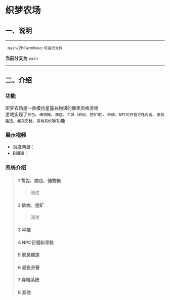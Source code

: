 # 织梦农场
## 一、说明
___

     main/ZMFarmMono:可运行文件


**当前分支为** `main`
___
 ## 二、介绍
### 功能
织梦农场是一款模仿星露谷物语的像素风格游戏
<br>游戏实现了`背包`、`储物箱`、`商店`、`工具（砍树、挖矿等）`、`种植`、`NPC的日程寻路对话`、`家具建造`、`昼夜交替`、`存档系统`等功能
### 展示视频
  * 百度网盘：
  * BiliBli：
### 系统介绍
> #### 1 背包、商店、储物箱
>> 测试
> #### 2 砍树、挖矿
>> 测试
> #### 3 种植
> #### 4 NPC日程和寻路
> #### 5 家具建造
> #### 6 昼夜交替
> #### 7 存档系统
> #### 8 其他

  




